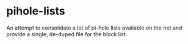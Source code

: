 # pihole-lists
An attempt to consolidate a lot of pi-hole lists available on the net and provide a single, de-duped file for the block list.
